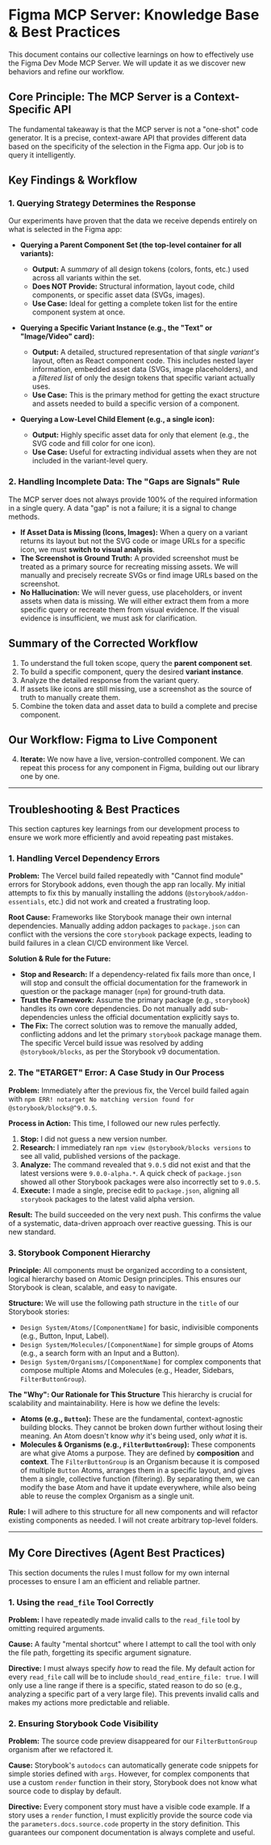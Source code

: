 # Figma MCP Server: Knowledge Base & Best Practices

This document contains our collective learnings on how to effectively use the Figma Dev Mode MCP Server. We will update it as we discover new behaviors and refine our workflow.

## Core Principle: The MCP Server is a Context-Specific API

The fundamental takeaway is that the MCP server is not a "one-shot" code generator. It is a precise, context-aware API that provides different data based on the specificity of the selection in the Figma app. Our job is to query it intelligently.

## Key Findings & Workflow

### 1. Querying Strategy Determines the Response

Our experiments have proven that the data we receive depends entirely on what is selected in the Figma app:

*   **Querying a Parent Component Set (the top-level container for all variants):**
    *   **Output:** A *summary* of all design tokens (colors, fonts, etc.) used across all variants within the set.
    *   **Does NOT Provide:** Structural information, layout code, child components, or specific asset data (SVGs, images).
    *   **Use Case:** Ideal for getting a complete token list for the entire component system at once.

*   **Querying a Specific Variant Instance (e.g., the "Text" or "Image/Video" card):**
    *   **Output:** A detailed, structured representation of that *single variant's* layout, often as React component code. This includes nested layer information, embedded asset data (SVGs, image placeholders), and a *filtered list* of only the design tokens that specific variant actually uses.
    *   **Use Case:** This is the primary method for getting the exact structure and assets needed to build a specific version of a component.

*   **Querying a Low-Level Child Element (e.g., a single icon):**
    *   **Output:** Highly specific asset data for only that element (e.g., the SVG code and fill color for one icon).
    *   **Use Case:** Useful for extracting individual assets when they are not included in the variant-level query.

### 2. Handling Incomplete Data: The "Gaps are Signals" Rule

The MCP server does not always provide 100% of the required information in a single query. A data "gap" is not a failure; it is a signal to change methods.

*   **If Asset Data is Missing (Icons, Images):** When a query on a variant returns its layout but not the SVG code or image URLs for a specific icon, we must **switch to visual analysis**.
*   **The Screenshot is Ground Truth:** A provided screenshot must be treated as a primary source for recreating missing assets. We will manually and precisely recreate SVGs or find image URLs based on the screenshot.
*   **No Hallucination:** We will never guess, use placeholders, or invent assets when data is missing. We will either extract them from a more specific query or recreate them from visual evidence. If the visual evidence is insufficient, we must ask for clarification.

## Summary of the Corrected Workflow

1.  To understand the full token scope, query the **parent component set**.
2.  To build a specific component, query the desired **variant instance**.
3.  Analyze the detailed response from the variant query.
4.  If assets like icons are still missing, use a screenshot as the source of truth to manually create them.
5.  Combine the token data and asset data to build a complete and precise component.

## Our Workflow: Figma to Live Component

4.  **Iterate:** We now have a live, version-controlled component. We can repeat this process for any component in Figma, building out our library one by one.

---

## Troubleshooting & Best Practices

This section captures key learnings from our development process to ensure we work more efficiently and avoid repeating past mistakes.

### 1. Handling Vercel Dependency Errors

**Problem:** The Vercel build failed repeatedly with "Cannot find module" errors for Storybook addons, even though the app ran locally. My initial attempts to fix this by manually installing the addons (`@storybook/addon-essentials`, etc.) did not work and created a frustrating loop.

**Root Cause:** Frameworks like Storybook manage their own internal dependencies. Manually adding addon packages to `package.json` can conflict with the versions the core `storybook` package expects, leading to build failures in a clean CI/CD environment like Vercel.

**Solution & Rule for the Future:**
*   **Stop and Research:** If a dependency-related fix fails more than once, I will stop and consult the official documentation for the framework in question or the package manager (`npm`) for ground-truth data.
*   **Trust the Framework:** Assume the primary package (e.g., `storybook`) handles its own core dependencies. Do not manually add sub-dependencies unless the official documentation explicitly says to.
*   **The Fix:** The correct solution was to remove the manually added, conflicting addons and let the primary `storybook` package manage them. The specific Vercel build issue was resolved by adding `@storybook/blocks`, as per the Storybook v9 documentation.

### 2. The "ETARGET" Error: A Case Study in Our Process

**Problem:** Immediately after the previous fix, the Vercel build failed again with `npm ERR! notarget No matching version found for @storybook/blocks@^9.0.5`.

**Process in Action:** This time, I followed our new rules perfectly.
1.  **Stop:** I did not guess a new version number.
2.  **Research:** I immediately ran `npm view @storybook/blocks versions` to see all valid, published versions of the package.
3.  **Analyze:** The command revealed that `9.0.5` did not exist and that the latest versions were `9.0.0-alpha.*`. A quick check of `package.json` showed all other Storybook packages were also incorrectly set to `9.0.5`.
4.  **Execute:** I made a single, precise edit to `package.json`, aligning all `storybook` packages to the latest valid alpha version.

**Result:** The build succeeded on the very next push. This confirms the value of a systematic, data-driven approach over reactive guessing. This is our new standard.

### 3. Storybook Component Hierarchy

**Principle:** All components must be organized according to a consistent, logical hierarchy based on Atomic Design principles. This ensures our Storybook is clean, scalable, and easy to navigate.

**Structure:** We will use the following path structure in the `title` of our Storybook stories:
*   `Design System/Atoms/[ComponentName]` for basic, indivisible components (e.g., Button, Input, Label).
*   `Design System/Molecules/[ComponentName]` for simple groups of Atoms (e.g., a search form with an Input and a Button).
*   `Design System/Organisms/[ComponentName]` for complex components that compose multiple Atoms and Molecules (e.g., Header, Sidebars, `FilterButtonGroup`).

**The "Why": Our Rationale for This Structure**
This hierarchy is crucial for scalability and maintainability. Here is how we define the levels:
*   **Atoms (e.g., `Button`):** These are the fundamental, context-agnostic building blocks. They cannot be broken down further without losing their meaning. An Atom doesn't know *why* it's being used, only *what* it is.
*   **Molecules & Organisms (e.g., `FilterButtonGroup`):** These components are what give Atoms a purpose. They are defined by **composition** and **context**. The `FilterButtonGroup` is an Organism because it is composed of multiple `Button` Atoms, arranges them in a specific layout, and gives them a single, collective function (filtering). By separating them, we can modify the base Atom and have it update everywhere, while also being able to reuse the complex Organism as a single unit.

**Rule:** I will adhere to this structure for all new components and will refactor existing components as needed. I will not create arbitrary top-level folders.

---
## My Core Directives (Agent Best Practices)

This section documents the rules I must follow for my own internal processes to ensure I am an efficient and reliable partner.

### 1. Using the `read_file` Tool Correctly

**Problem:** I have repeatedly made invalid calls to the `read_file` tool by omitting required arguments.

**Cause:** A faulty "mental shortcut" where I attempt to call the tool with only the file path, forgetting its specific argument signature.

**Directive:** I must always specify *how* to read the file. My default action for every `read_file` call will be to include `should_read_entire_file: true`. I will only use a line range if there is a specific, stated reason to do so (e.g., analyzing a specific part of a very large file). This prevents invalid calls and makes my actions more predictable and reliable.

### 2. Ensuring Storybook Code Visibility

**Problem:** The source code preview disappeared for our `FilterButtonGroup` organism after we refactored it.

**Cause:** Storybook's `autodocs` can automatically generate code snippets for simple stories defined with `args`. However, for complex components that use a custom `render` function in their story, Storybook does not know what source code to display by default.

**Directive:** Every component story must have a visible code example. If a story uses a `render` function, I must explicitly provide the source code via the `parameters.docs.source.code` property in the story definition. This guarantees our component documentation is always complete and useful. 